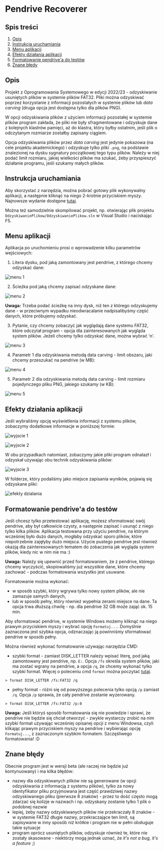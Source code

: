 # Pendrive Recoverer

## Spis treści

1. [Opis](#opis)
2. [Instrukcja uruchamiania](#instrukcja-uruchamiania)
3. [Menu aplikacji](#menu-aplikacji)
4. [Efekty działania aplikacji](#efekty-działania-aplikacji)
5. [Formatowanie pendrive'a do testów](#formatowanie-pendrivea-do-testów)
6. [Znane błędy](#znane-błędy)

## Opis

Projekt z Oprogramowania Systemowego w edycji 2022/23 - odzyskiwanie usuniętych plików w systemie plików FAT32. Pliki można odzyskiwać poprzez  korzystanie z informacji pozostałych w systemie plików lub *data carving* (druga opcja jest dostępna tylko dla plików PNG).

W opcji odzyskiwania plików z użyciem informacji pozostałej w systemie plików program zakłada, że pliki nie były sfragmentowane i odzyskuje dane z kolejnych klastrów pamięci, aż do klastra, który byłby ostatnim, jeśli plik o odczytanym rozmiarze zostałby zapisany ciągiem.

Opcja odzyskiwania plików przez *data carving* jest jedynie pokazowa (na cele projektu akademickiego) i odzyskuje tylko pliki `.png`, na podstawie znalezionej na dysku sygnatury początkowej tego typu plików. Należy w niej podać limit rozmiaru, jakiej wielkości plików ma szukać, żeby przyspieszyć działanie programu, jeśli szukamy małych plików.


## Instrukcja uruchamiania

Aby skorzystać z narzędzia, można pobrać gotowy plik wykonywalny aplikacji, a następnie kliknąć na niego 2-krotnie przyciskiem myszy. Najnowsze wydanie dostępne [tutaj](./../../releases).

Można też samodzielnie skompilować projekt, np. otwierając plik projektu `OdzyskiwaniePlikow/OdzyskiwaniePlikow.sln` w Visual Studio i naciskając F5.

## Menu aplikacji

Aplikacja po uruchomieniu prosi o wprowadzenie kilku parametrów wejściowych:

1. Litera dysku, pod jaką zamontowany jest pendrive, z którego chcemy odzyskać dane:

![menu 1](./docs/menu1.png)

2. Ścieżka pod jaką chcemy zapisać odzyskane dane:

![menu 2](./docs/menu2.png)

**Uwaga:** Trzeba podać ścieżkę na inny dysk, niż ten z którego odzyskujemy dane - w przeciwnym wypadku nieodwracalanie nadpisalibyśmy część danych, które próbujemy odzyskać.

3. Pytanie, czy chcemy zobaczyć jak wyglądają dane systemu FAT32, które odczytał program - opcja dla zainteresowanych jak wygląda system plików. Jeżeli chcemy tylko odzyskać dane, można wybrać 'n'.

![menu 3](./docs/menu3.png)

4. Parametr 1 dla odzyskiwania metodą data carving - limit obszaru, jaki chcemy przeszukać na pendrive (w MB):

![menu 4](./docs/menu4.png)

5. Parametr 2 dla odzyskiwania metodą data carving - limit rozmiaru pojedynczego pliku PNG, jakiego szukamy (w KB):

![menu 5](./docs/menu5.png)

## Efekty działania aplikacji

Jeśli wybraliśmy opcję wyświetlenia informacji z systemu plików, zobaczymy dodatkowe informacje w poniższej formie:

![wyjscie 1](./docs/wyjscie1.png)

![wyjscie 2](./docs/wyjscie2.png)

W obu przypadkach natomiast, zobaczymy jakie pliki program odnalazł i odzyskał używając obu technik odzyskiwania plików:

![wyjscie 3](./docs/wyjscie3.png)

W folderze, który podaliśmy jako miejsce zapisania wyników, pojawią się odzyskane pliki:

![efekty dzialania](./docs/efekty-dzialania.png)


## Formatowanie pendrive'a do testów

Jeśli chcesz tylko przetestować aplikację, możesz sformatować swój pendrive, aby był całkowicie czysty, a następnie zapisać i usunąć z niego tylko kilka plików. Aplikacja testowana przy użyciu pendrive, na którym wcześniej było dużo danych, mogłaby odzyskać sporo plików, które niepotrzebnie zajęłyby dużo miejsca. Użycie pustego pendrive jest również okazją dla zainteresowanych tematem do zobaczenia jak wygląda system plików, kiedy nic w nim nie ma :)

**Uwaga:** Należy się upewnić przed formatowaniem, że z pendrive, którego chcemy wyczyścić, skopiowaliśmy już wszystkie dane, które chcemy zachować - podczas formatowania wszystko jest usuwane.

Formatowanie można wykonać:
- w sposób szybki, który wgrywa tylko nowy system plików, ale nie zamazuje samych danych,
- lub w sposób pełny, który również wypełnia zerami miejsce na dane. Ta opcja trwa dłuższą chwilę - np. dla pendrive 32 GB może zająć ok. 15 min.

Aby sformatować pendrive, w systemie Windows możemy kliknąć na niego prawym przyciskiem myszy i wybrać opcję `Formatuj...`. Domyślnie zaznaczona jest szybka opcja, odznaczając ją powinniśmy sformatować pendrive w sposób pełny. 

Można również wykonać formatowanie używając narzędzia CMD:
- szybki format - zamiast DISK_LETTER należy wpisać literę, pod jaką zamontowany jest pendrive, np. `E:`. Opcja `/fs` określa system plików, jaki ma zostać wgrany na pendrive, a opcja `/q`, że chcemy wykonać tylko szybki format. Więcej o poleceniu cmd `format` można poczytać [tutaj](https://learn.microsoft.com/en-us/windows-server/administration/windows-commands/format).

```
> format DISK_LETTER /fs:FAT32 /q
```
- pełny format - różni się od powyższego polecenia tylko opcją `/p` zamiast `/q`. Opcja `/p` sprawia, że cały pendrive zostanie wyzerowany.

```
> format DISK_LETTER /fs:FAT32 /p:0
```

**Uwaga:** Jeśli któryś sposób formatowania się nie powiedzie i sprawi, że pendrive nie będzie się chciał otworzyć - zwykle wystarczy zrobić na nim szybki format używając wcześniej opisanej opcji z menu Windowsa, czyli klikając prawym przyciskiem myszy na pendrive i wybierając opcję `Formatuj...`, z zaznaczonym szybkim formatem. Szczęśliwego formatowania! :D

## Znane błędy

Obecnie program jest w wersji beta (ale raczej nie będzie już kontynuowany) i ma kilka błędów:
- nazwy dla odzyskiwanych plików nie są generowane (w opcji odzyskiwania z informacją z systemu plików), tylko za nowy identyfikator pliku przyjmowana jest część prawdziwej nazwy odzyskiwanego pliku (pierwsze 8 znaków) - przez to dość często mogą zdarzać się kolizje w nazwach i np. odzyskany zostanie tylko 1 plik o podobnej nazwie
- lepiej, żeby nazwy odzyskiwanych plików nie przekraczały 8 znaków - w systemie FAT32 długie nazwy, przekraczające ten limit, są zapisywane w inny sposób niż krótkie i program nie w pełni obsługuje takie sytuacje
- program oprócz usuniętych plików, odzyskuje również te, które nie zostały skasowane - niektórzy mogą jednak uznać, że *it's not a bug, it's a feature* ;)